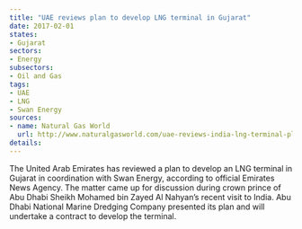 ```yaml
---
title: "UAE reviews plan to develop LNG terminal in Gujarat"
date: 2017-02-01
states:
- Gujarat
sectors:
- Energy
subsectors:
- Oil and Gas
tags:
- UAE
- LNG
- Swan Energy
sources:
- name: Natural Gas World
  url: http://www.naturalgasworld.com/uae-reviews-india-lng-terminal-plan-35650
details:
---
```


The United Arab Emirates has reviewed a plan to develop an LNG terminal in Gujarat in coordination with Swan Energy, according to official Emirates News Agency. The matter came up for discussion during crown prince of Abu Dhabi Sheikh Mohamed bin Zayed Al Nahyan’s recent visit to India. Abu Dhabi National Marine Dredging Company presented its plan and will undertake a contract to develop the terminal.
